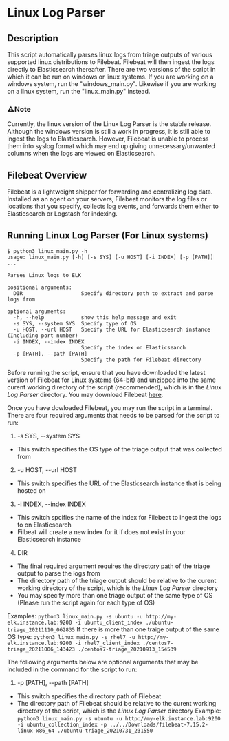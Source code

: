 # Linux Log Parser
## Description
This script automatically parses linux logs from triage outputs of various supported linux distributions to Filebeat. Filebeat will then ingest the logs directly to Elasticsearch thereafter.
There are two versions of the script in which it can be run on windows or linux systems. If you are working on a windows system, run the "windows_main.py". Likewise if you are working on a linux system, run the "linux_main.py" instead.
### ⚠️Note
Currently, the linux version of the Linux Log Parser is the stable release. Although the windows version is still a work in progress, it is still able to ingest the logs to Elasticsearch. However, Filebeat is unable to process them into syslog format which may end up giving unnecessary/unwanted columns when the logs are viewed on Elasticsearch.

## Filebeat Overview
Filebeat is a lightweight shipper for forwarding and centralizing log data. Installed as an agent on your servers, Filebeat monitors the log files or locations that you specify, collects log events, and forwards them either to Elasticsearch or Logstash for indexing.

## Running Linux Log Parser (For Linux systems)
```
$ python3 linux_main.py -h
usage: linux_main.py [-h] [-s SYS] [-u HOST] [-i INDEX] [-p [PATH]] ...

Parses Linux logs to ELK

positional arguments:
  DIR                   Specify directory path to extract and parse logs from

optional arguments:
  -h, --help            show this help message and exit
  -s SYS, --system SYS  Specify type of OS
  -u HOST, --url HOST   Specify the URL for Elasticsearch instance (Including port number)
  -i INDEX, --index INDEX
                        Specify the index on Elasticsearch
  -p [PATH], --path [PATH]
                        Specify the path for Filebeat directory
```
Before running the script, ensure that you have downloaded the latest version of Filebeat for Linux systems (64-bit) and unzipped into the same curent working directory of the script (recommended), which is in the *Linux Log Parser* directory.
You may download Filebeat [here](https://www.elastic.co/downloads/beats/filebeat).

Once you have dowloaded Filebeat, you may run the script in a terminal.
There are four required arguments that needs to be parsed for the script to run:
1. -s SYS, --system SYS
  - This switch specifies the OS type of the triage output that was collected from
2. -u HOST, --url HOST
  - This switch specifies the URL of the Elasticsearch instance that is being hosted on
3. -i INDEX, --index INDEX
  - This switch spcifies the name of the index for Filebeat to ingest the logs to on Elasticsearch
  - Filbeat will create a new index for it if does not exist in your Elasticsearch instance
4. DIR
  - The final required argument requires the directory path of the triage output to parse the logs from
  - The directory path of the triage output should be relative to the curent working directory of the script, which is the *Linux Log Parser* directory
  - You may specify more than one triage output of the same type of OS (Please run the script again for each type of OS)

Examples:
  `python3 linux_main.py -s ubuntu -u http://my-elk.instance.lab:9200 -i ubuntu_client_index ./ubuntu-triage_20211110_062835`
  If there is more than one traige output of the same OS type:
  `python3 linux_main.py -s rhel7 -u http://my-elk.instance.lab:9200 -i rhel7_client_index ./centos7-triage_20211006_143423 ./centos7-triage_20210913_154539`

The following arguments below are optional arguments that may be included in the command for the script to run:
1. -p [PATH], --path [PATH]
  - This switch specifies the directory path of Filebeat
  - The directory path of Filebeat should be relative to the curent working directory of the script, which is the *Linux Log Parser* directory
  Example:
  `python3 linux_main.py -s ubuntu -u http://my-elk.instance.lab:9200 -i ubuntu_collection_index -p ../../Downloads/filebeat-7.15.2-linux-x86_64 ./ubuntu-triage_20210731_231550`
